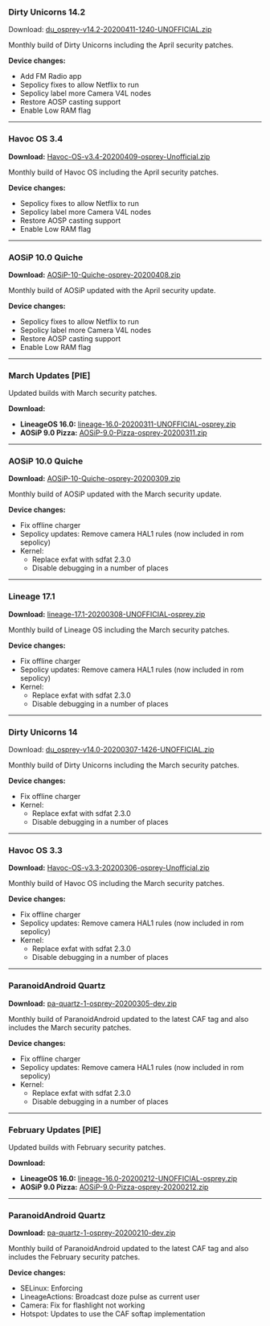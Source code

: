 ### Dirty Unicorns 14.2

Download: [du_osprey-v14.2-20200411-1240-UNOFFICIAL.zip](https://sourceforge.net/projects/chil360-android/files/du-14.x/osprey/du_osprey-v14.2-20200411-1240-UNOFFICIAL.zip/download)

Monthly build of Dirty Unicorns including the April security patches.

**Device changes:**
- Add FM Radio app
- Sepolicy fixes to allow Netflix to run
- Sepolicy label more Camera V4L nodes
- Restore AOSP casting support
- Enable Low RAM flag

<hr>

### Havoc OS 3.4

**Download:** [Havoc-OS-v3.4-20200409-osprey-Unofficial.zip](https://sourceforge.net/projects/chil360-android/files/havoc-3.x/osprey/Havoc-OS-v3.4-20200409-osprey-Unofficial.zip/download)

Monthly build of Havoc OS including the April security patches.

**Device changes:**
- Sepolicy fixes to allow Netflix to run
- Sepolicy label more Camera V4L nodes
- Restore AOSP casting support
- Enable Low RAM flag

<hr>

### AOSiP 10.0 Quiche

**Download:** [AOSiP-10-Quiche-osprey-20200408.zip](https://sourceforge.net/projects/chil360-android/files/aosip-10.0/osprey/AOSiP-10-Quiche-osprey-20200408.zip/download)

Monthly build of AOSiP updated with the April security update.

**Device changes:**
- Sepolicy fixes to allow Netflix to run
- Sepolicy label more Camera V4L nodes
- Restore AOSP casting support
- Enable Low RAM flag

<hr>

### March Updates [PIE]

Updated builds with March security patches.

**Download:**
- **LineageOS 16.0:** [lineage-16.0-20200311-UNOFFICIAL-osprey.zip](https://www.androidfilehost.com/?fid=4349826312261742231)
- **AOSiP 9.0 Pizza:** [AOSiP-9.0-Pizza-osprey-20200311.zip](https://www.androidfilehost.com/?fid=4349826312261742008)

<hr>

### AOSiP 10.0 Quiche

**Download:** [AOSiP-10-Quiche-osprey-20200309.zip](https://sourceforge.net/projects/chil360-android/files/aosip-10.0/osprey/AOSiP-10-Quiche-osprey-20200309.zip/download)

Monthly build of AOSiP updated with the March security update.

**Device changes:**
- Fix offline charger
- Sepolicy updates: Remove camera HAL1 rules (now included in rom sepolicy)
- Kernel:
    * Replace exfat with sdfat 2.3.0 
    * Disable debugging in a number of places 

<hr>

### Lineage 17.1

**Download:** [lineage-17.1-20200308-UNOFFICIAL-osprey.zip](https://sourceforge.net/projects/chil360-android/files/lineage-17.1/osprey/lineage-17.1-20200308-UNOFFICIAL-osprey.zip/download)

Monthly build of Lineage OS including the March security patches.

**Device changes:**
- Fix offline charger
- Sepolicy updates: Remove camera HAL1 rules (now included in rom sepolicy)
- Kernel:
    * Replace exfat with sdfat 2.3.0 
    * Disable debugging in a number of places 

<hr>

### Dirty Unicorns 14

Download: [du_osprey-v14.0-20200307-1426-UNOFFICIAL.zip](https://sourceforge.net/projects/chil360-android/files/du-14.x/osprey/du_osprey-v14.0-20200307-1426-UNOFFICIAL.zip/download)

Monthly build of Dirty Unicorns including the March security patches.

**Device changes:**
- Fix offline charger
- Kernel:
    * Replace exfat with sdfat 2.3.0 
    * Disable debugging in a number of places 

<hr>

### Havoc OS 3.3

**Download:** [Havoc-OS-v3.3-20200306-osprey-Unofficial.zip](https://sourceforge.net/projects/chil360-android/files/havoc-3.x/osprey/Havoc-OS-v3.3-20200306-osprey-Unofficial.zip/download)

Monthly build of Havoc OS including the March security patches.

**Device changes:**
- Fix offline charger
- Sepolicy updates: Remove camera HAL1 rules (now included in rom sepolicy)
- Kernel:
    * Replace exfat with sdfat 2.3.0 
    * Disable debugging in a number of places 

<hr>

### ParanoidAndroid Quartz

**Download:** [pa-quartz-1-osprey-20200305-dev.zip](https://sourceforge.net/projects/chil360-android/files/pa-quartz/osprey/pa-quartz-1-osprey-20200305-dev.zip/download)

Monthly build of ParanoidAndroid updated to the latest CAF tag and also includes the March security patches.

**Device changes:**
- Fix offline charger
- Sepolicy updates: Remove camera HAL1 rules (now included in rom sepolicy)
- Kernel:
    * Replace exfat with sdfat 2.3.0 
    * Disable debugging in a number of places 

<hr>

### February Updates [PIE]

Updated builds with February security patches.

**Download:**
- **LineageOS 16.0:** [lineage-16.0-20200212-UNOFFICIAL-osprey.zip](https://www.androidfilehost.com/?fid=4349826312261721752)
- **AOSiP 9.0 Pizza:** [AOSiP-9.0-Pizza-osprey-20200212.zip](https://www.androidfilehost.com/?fid=4349826312261721790)

<hr>

### ParanoidAndroid Quartz

**Download:** [pa-quartz-1-osprey-20200210-dev.zip](https://sourceforge.net/projects/chil360-android/files/pa-quartz/osprey/pa-quartz-1-osprey-20200210-dev.zip/download)

Monthly build of ParanoidAndroid updated to the latest CAF tag and also includes the February security patches.

**Device changes:**
- SELinux: Enforcing
- LineageActions: Broadcast doze pulse as current user
- Camera: Fix for flashlight not working
- Hotspot: Updates to use the CAF softap implementation

